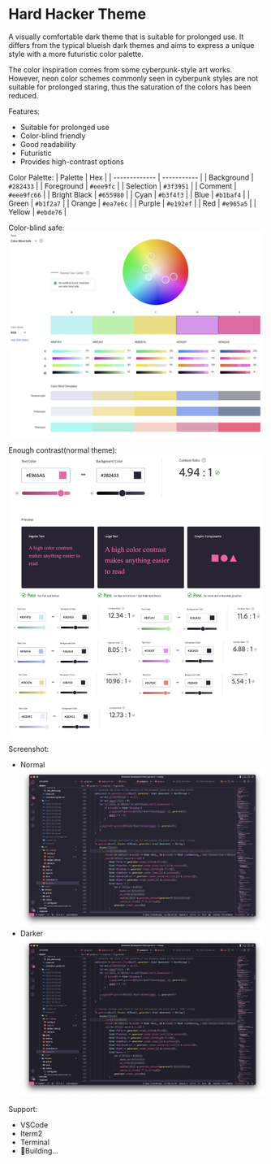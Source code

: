 # Hard Hacker Theme

A visually comfortable dark theme that is suitable for prolonged use. It differs from the typical blueish dark themes and aims to express a unique style with a more futuristic color palette.

The color inspiration comes from some cyberpunk-style art works. However, neon color schemes commonly seen in cyberpunk styles are not suitable for prolonged staring, thus the saturation of the colors has been reduced.

Features:
* Suitable for prolonged use
* Color-blind friendly
* Good readability
* Futuristic
* Provides high-contrast options

Color Palette:
| Palette       | Hex         |
| ------------- | ----------- |
| Background    | `#282433`   |
| Foreground    | `#eee9fc`   |
| Selection     | `#3f3951`   |
| Comment       | `#eee9fc66` |
| Bright Black  | `#655980`   |
| Cyan          | `#b3f4f3`   |
| Blue          | `#b1baf4`   |
| Green         | `#b1f2a7`   |
| Orange        | `#ea7e6c`   |
| Purple        | `#e192ef`   |
| Red           | `#e965a5`   |
| Yellow        | `#ebde76`   |

Color-blind safe:
![Color-blind safe](res/color_blind_safe.png)

Enough contrast(normal theme):
![Enough contrast](res/enough_contrast.png)


Screenshot:
* Normal
![Normal](vscode/screenshots/rust-normal.png)
* Darker
![Darker](vscode/screenshots/rust-darker.png)

Support:
* VSCode
* Iterm2
* Terminal
* 🚧Building...
